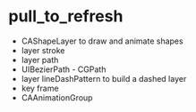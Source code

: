 # pull_to_refresh
* CAShapeLayer to draw and animate shapes
* layer stroke
* layer path
* UIBezierPath - CGPath
* layer lineDashPattern to build a dashed layer
* key frame
* CAAnimationGroup
